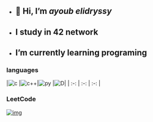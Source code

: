 - ## 👋 Hi, I’m *ayoub elidryssy*
- ##  I study in 42 network
- ##  I’m currently learning programing

### languages


|![c](https://img.icons8.com/?size=48&id=shQTXiDQiQVR&format=png) |![c++](https://img.icons8.com/?size=48&id=40669&format=png)|![py](https://img.icons8.com/?size=48&id=13441&format=png) |![D](https://img.icons8.com/?size=100&id=zFAYIdFZlGxP&format=png&color=000000)|
|  :-:      | :-:    |   :-: |

### LeetCode
[![img](https://leetcard.jacoblin.cool/ayelidryssy?theme=dark&font=Changa)](https://leetcode.com/u/ayelidryssy/)
